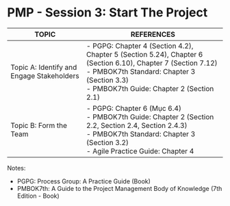 # PMP - Session 3: Start The Project
| TOPIC                                     | REFERENCES                                                   |
|-------------------------------------------|--------------------------------------------------------------|
| Topic A: Identify and Engage Stakeholders | - PGPG: Chapter 4 (Section 4.2), Chapter 5 (Section 5.24), Chapter 6 (Section 6.10), Chapter 7 (Section 7.12)<br>- PMBOK7th Standard: Chapter 3 (Section 3.3)<br>- PMBOK7th Guide: Chapter 2 (Section 2.1) |
| Topic B: Form the Team                    | - PGPG: Chapter 6 (Mục 6.4)<br>- PMBOK7th Guide: Chapter 2 (Section 2.2, Section 2.4, Section 2.4.3)<br>- PMBOK7th Standard: Chapter 3 (Section 3.2)<br>- Agile Practice Guide: Chapter 4 |
Notes:
- PGPG: Process Group: A Practice Guide (Book)
- PMBOK7th: A Guide to the Project Management Body of Knowledge (7th Edition - Book)